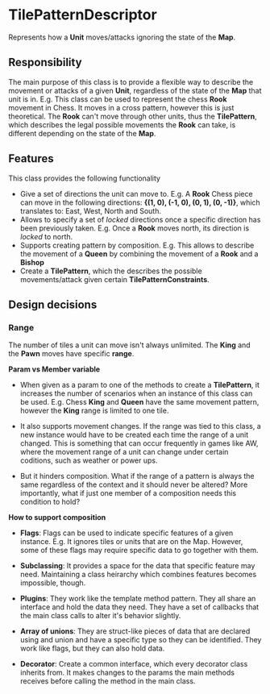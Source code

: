 # TilePatternDescriptor

Represents how a **Unit** moves/attacks ignoring the state of the **Map**.

## Responsibility

The main purpose of this class is to provide a flexible way to describe the movement or attacks of a given **Unit**, regardless of the state of the **Map** that unit is in. E.g. This class can be used to represent the chess **Rook** movement in Chess. It moves in a cross pattern, however this is just theoretical. The **Rook** can't move through other units, thus the **TilePattern**, which describes the legal possible movements the **Rook** can take, is different depending on the state of the **Map**.

## Features

This class provides the following functionality

- Give a set of directions the unit can move to. E.g. A **Rook** Chess piece can move in the following directions: **{(1, 0), (-1, 0), (0, 1), (0, -1)}**, which translates to: East, West, North and South.
- Allows to specify a set of *locked* directions once a specific direction has been previously taken. E.g. Once a **Rook** moves north, its direction is *locked* to north.
- Supports creating pattern by composition. E.g. This allows to describe the movement of a **Queen** by combining the movement of a **Rook** and a **Bishop**
- Create a **TilePattern**, which the describes the possible movements/attack given certain **TilePatternConstraints**.

## Design decisions

### Range

The number of tiles a unit can move isn't always unlimited. The **King** and the **Pawn** moves have specific **range**.

**Param vs Member variable**

- When given as a param to one of the methods to create a **TilePattern**, it increases the number of scenarios when an instance of this class can be used. E.g. Chess **King** and **Queen** have the same movement pattern, however the **King** range is limited to one tile.

- It also supports movement changes. If the range was tied to this class, a new instance would have to be created each time the range of a unit changed. This is something that can occur frequently in games like AW, where the movement range of a unit can change under certain coditions, such as weather or power ups.

- But it hinders composition. What if the range of a pattern is always the same regardless of the context and it should never be altered? More importantly, what if just one member of a composition needs this condition to hold? 

**How to support composition** 

- **Flags**: Flags can be used to indicate specific features of a given instance. E.g. It ignores tiles or units that are on the Map. However, some of these flags may require specific data to go together with them.

- **Subclassing**: It provides a space for the data that specific feature may need. Maintaining a class heirarchy which combines features becomes impossible, though.

- **Plugins**: They work like the template method pattern. They all share an interface and hold the data they need. They have a set of callbacks that the main class calls to alter it's behavior slightly.

- **Array of unions**: They are struct-like pieces of data that are declared using and union and have a specific type so they can be identified. They work like flags, but they can also hold data.

- **Decorator**: Create a common interface, which every decorator class inherits from. It makes changes to the params the main methods receives before calling the method in the main class.
    

